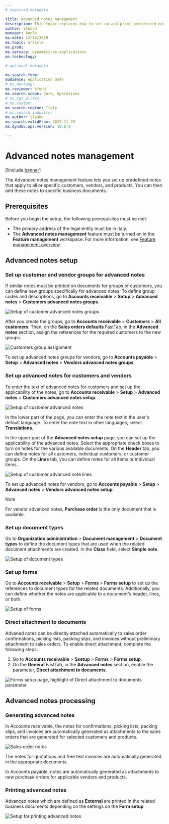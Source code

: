 ```yaml
---
# required metadata

title: Advanced notes management
description: This topic explains how to set up and print predefined notes for customers, vendors, and products.
author: ilkond
manager: AnnBe
ms.date: 12/18/2019
ms.topic: article
ms.prod: 
ms.service: dynamics-ax-applications
ms.technology: 

# optional metadata

ms.search.form: 
audience: Application User
# ms.devlang: 
ms.reviewer: kfend
ms.search.scope: Core, Operations
# ms.tgt_pltfrm: 
# ms.custom: 
ms.search.region: Italy
# ms.search.industry: 
ms.author: ilyako
ms.search.validFrom: 2019-11-29
ms.dyn365.ops.version: 10.0.8

---
```


# Advanced notes management

[!include [banner](../includes/banner.md)]

The Advanced notes management feature lets you set up predefined notes that apply to all or specific customers, vendors, and products. You can then add these notes to specific business documents.

## Prerequisites

Before you begin the setup, the following prerequisites must be met:

- The primary address of the legal entity must be in Italy.
- The **Advanced notes management** feature must be turned on in the **Feature management** workspace. For more information, see [Feature management overview](../../fin-and-ops/get-started/feature-management/feature-management-overview.md).

## Advanced notes setup

### Set up customer and vendor groups for advanced notes

If similar notes must be printed on documents for groups of customers, you can define new groups specifically for advanced notes. To define group codes and descriptions, go to **Accounts receivable** \> **Setup** \> **Advanced notes** \> **Customers advanced notes groups**.

![Setup of customer advanced notes groups](media/emea-ita-exil-notes-groups.jpg)

After you create the groups, go to **Accounts receivable** \> **Customers** \> **All customers**. Then, on the **Sales orders defaults** FastTab, in the **Advanced notes** section, assign the references for the required customers to the new groups.

![Customers group assignment](media/emea-ita-exil-notes-cust-groups.jpg)

To set up advanced notes groups for vendors, go to **Accounts payable** \> **Setup** \> **Advanced notes** \> **Vendors advanced notes groups**.

### Set up advanced notes for customers and vendors

To enter the text of advanced notes for customers and set up the applicability of the notes, go to **Accounts receivable** \> **Setup** \> **Advanced notes** \> **Customers advanced notes setup**.

![Setup of customer advanced notes](media/emea-ita-exil-notes-setup.jpg)

In the lower part of the page, you can enter the note text in the user's default language. To enter the note text in other languages, select **Translations**.

In the upper part of the **Advanced notes setup** page, you can set up the applicability of the advanced notes. Select the appropriate check boxes to turn on notes for the various available documents. On the **Header** tab, you can define notes for all customers, individual customers, or customer groups. On the **Lines** tab, you can define notes for all items or individual items.

![Setup of customer advanced note lines](media/emea-ita-exil-notes-setup-item.jpg)

To set up advanced notes for vendors, go to **Accounts payable** \> **Setup** \> **Advanced notes** \> **Vendors advanced notes setup**.

> [!NOTE]
> For vendor advanced notes, **Purchase order** is the only document that is available.

### Set up document types

Go to **Organization administration** \> **Document management** \> **Document types** to define the document types that are used when the related document attachments are created. In the **Class** field, select **Simple note**.

![Setup of document types](media/emea-ita-exil-notes-document-type.jpg)

### Set up forms

Go to **Accounts receivable** \> **Setup** \> **Forms** \> **Forms setup** to set up the references to document types for the related documents. Additionally, you can define whether the notes are applicable to a document's header, lines, or both.

![Setup of forms](media/emea-ita-exil-notes-setup-forms.jpg)

### Direct attachment to documents
Advaned notes can be directly attached automatically to sales order confirmations, picking lists, packing slips, and invoices without preliminary attachment to sales orders. To enable direct attachment, complete the following steps. 
1. Go to **Accounts receivable** \> **Ssetup** \> **Forms** \> **Forms setup**.
2. On the **General** FastTab, in the **Advanced notes** section, enable the parameter, **Direct attachment to documents**.

  ![Forms setup page, highlight of Direct attachment to documents parameter](media/attach-documents.jpg)

## Advanced notes processing

### Generating advanced notes

In Accounts receivable, the notes for confirmations, picking lists, packing slips, and invoices are automatically generated as attachments to the sales orders that are generated for selected customers and products.

![Sales order notes](media/emea-ita-exil-notes-order.jpg)

The notes for quotations and free text invoices are automatically generated in the appropriate documents.

In Accounts payable, notes are automatically generated as attachments to new purchase orders for applicable vendors and products.

### Printing advanced notes

Advanced notes which are defined as **External** are printed in the related business documents depending on the settings on the **Form setup**

![Setup for printing advanced notes](media/emea-ita-exil-notes-printing.jpg)
